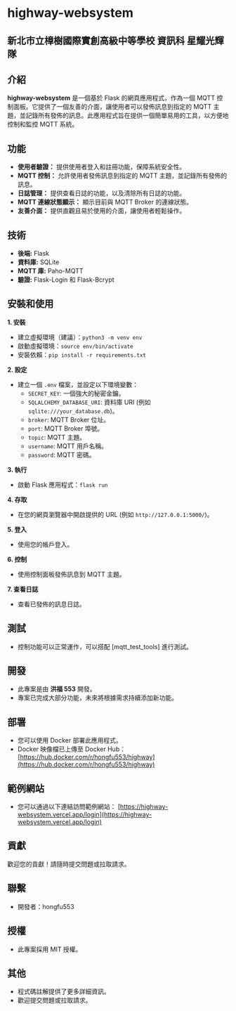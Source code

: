 # highway-websystem

## 新北市立樟樹國際實創高級中等學校 資訊科 星耀光輝隊

## 介紹

**highway-websystem** 是一個基於 Flask 的網頁應用程式，作為一個 MQTT 控制面板。它提供了一個友善的介面，讓使用者可以發佈訊息到指定的 MQTT 主題，並記錄所有發佈的訊息。此應用程式旨在提供一個簡單易用的工具，以方便地控制和監控 MQTT 系統。

## 功能

* **使用者驗證：** 提供使用者登入和註冊功能，保障系統安全性。
* **MQTT 控制：** 允許使用者發佈訊息到指定的 MQTT 主題，並記錄所有發佈的訊息。
* **日誌管理：** 提供查看日誌的功能，以及清除所有日誌的功能。
* **MQTT 連線狀態顯示：** 顯示目前與 MQTT Broker 的連線狀態。
* **友善介面：** 提供直觀且易於使用的介面，讓使用者輕鬆操作。

## 技術

* **後端:** Flask
* **資料庫:** SQLite
* **MQTT 庫:** Paho-MQTT
* **驗證:** Flask-Login 和 Flask-Bcrypt

## 安裝和使用

**1. 安裝**

* 建立虛擬環境（建議）：`python3 -m venv env`
* 啟動虛擬環境：`source env/bin/activate`
* 安裝依賴：`pip install -r requirements.txt`

**2. 設定**

* 建立一個 `.env` 檔案，並設定以下環境變數：
    * `SECRET_KEY`: 一個強大的秘密金鑰。
    * `SQLALCHEMY_DATABASE_URI`: 資料庫 URI (例如 `sqlite:///your_database.db`)。
    * `broker`: MQTT Broker 位址。
    * `port`: MQTT Broker 埠號。
    * `topic`: MQTT 主題。
    * `username`: MQTT 用戶名稱。
    * `password`: MQTT 密碼。

**3. 執行**

* 啟動 Flask 應用程式：`flask run`

**4. 存取**

* 在您的網頁瀏覽器中開啟提供的 URL (例如 `http://127.0.0.1:5000/`)。

**5. 登入**

* 使用您的帳戶登入。

**6. 控制**

* 使用控制面板發佈訊息到 MQTT 主題。

**7. 查看日誌**

* 查看已發佈的訊息日誌。

## 測試

* 控制功能可以正常運作，可以搭配 [mqtt_test_tools] 進行測試。

## 開發

* 此專案是由 **洪福 553** 開發。
* 專案已完成大部分功能，未來將根據需求持續添加新功能。

## 部署

* 您可以使用 Docker 部署此應用程式。
* Docker 映像檔已上傳至 Docker Hub： [https://hub.docker.com/r/hongfu553/highway](https://hub.docker.com/r/hongfu553/highway)

## 範例網站

* 您可以通過以下連結訪問範例網站： [https://highway-websystem.vercel.app/login](https://highway-websystem.vercel.app/login)

## 貢獻

歡迎您的貢獻！請隨時提交問題或拉取請求。

## 聯繫

* 開發者：hongfu553

## 授權

* 此專案採用 MIT 授權。

## 其他

* 程式碼註解提供了更多詳細資訊。
* 歡迎提交問題或拉取請求。